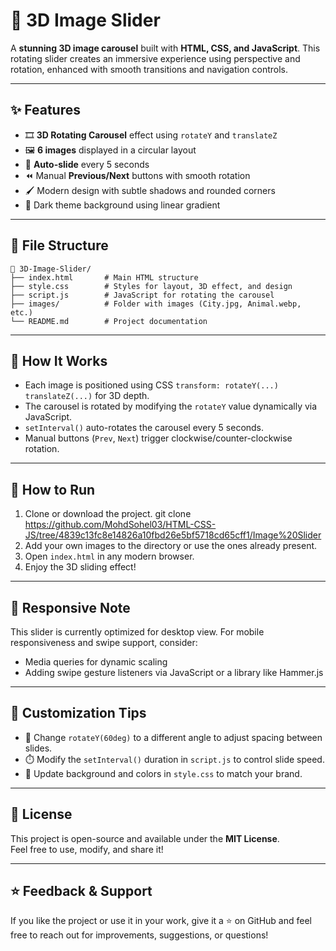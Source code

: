 # 🎠 3D Image Slider

A **stunning 3D image carousel** built with **HTML, CSS, and JavaScript**. This rotating slider creates an immersive experience using perspective and rotation, enhanced with smooth transitions and navigation controls.

---

## ✨ Features

- 🎞️ **3D Rotating Carousel** effect using `rotateY` and `translateZ`
- 🖼️ **6 images** displayed in a circular layout
- 🔁 **Auto-slide** every 5 seconds
- ⏪ Manual **Previous/Next** buttons with smooth rotation
- 🖌️ Modern design with subtle shadows and rounded corners
- 🌙 Dark theme background using linear gradient

---

## 📁 File Structure

```
📁 3D-Image-Slider/
├── index.html       # Main HTML structure
├── style.css        # Styles for layout, 3D effect, and design
├── script.js        # JavaScript for rotating the carousel
├── images/          # Folder with images (City.jpg, Animal.webp, etc.)
└── README.md        # Project documentation
```

---

## 🔧 How It Works

- Each image is positioned using CSS `transform: rotateY(...) translateZ(...)` for 3D depth.
- The carousel is rotated by modifying the `rotateY` value dynamically via JavaScript.
- `setInterval()` auto-rotates the carousel every 5 seconds.
- Manual buttons (`Prev`, `Next`) trigger clockwise/counter-clockwise rotation.

---

## 🚀 How to Run

1. Clone or download the project.
    git clone https://github.com/MohdSohel03/HTML-CSS-JS/tree/4839c13fc8e14826a10fbd26e5bf5718cd65cff1/Image%20Slider
2. Add your own images to the directory or use the ones already present.
3. Open `index.html` in any modern browser.
4. Enjoy the 3D sliding effect!

---

## 📱 Responsive Note

This slider is currently optimized for desktop view. For mobile responsiveness and swipe support, consider:
- Media queries for dynamic scaling
- Adding swipe gesture listeners via JavaScript or a library like Hammer.js

---

## 📌 Customization Tips

- 🔄 Change `rotateY(60deg)` to a different angle to adjust spacing between slides.
- ⏱️ Modify the `setInterval()` duration in `script.js` to control slide speed.
- 🎨 Update background and colors in `style.css` to match your brand.

---

## 🪪 License

This project is open-source and available under the **MIT License**.  
Feel free to use, modify, and share it!

---

## ⭐ Feedback & Support

If you like the project or use it in your work, give it a ⭐ on GitHub and feel free to reach out for improvements, suggestions, or questions!

